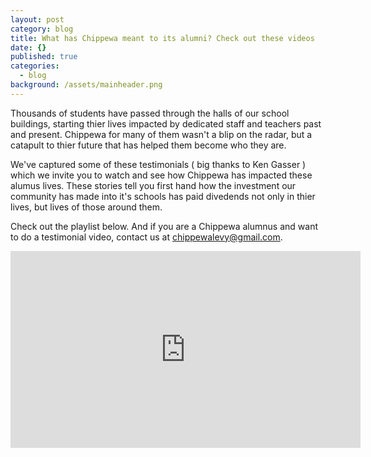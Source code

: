 ```yaml
---
layout: post
category: blog
title: What has Chippewa meant to its alumni? Check out these videos
date: {}
published: true
categories:
  - blog
background: /assets/mainheader.png
---
```


Thousands of students have passed through the halls of our school buildings, starting thier lives impacted by dedicated staff and teachers past and present. Chippewa for many of them wasn't a blip on the radar, but a catapult to thier future that has helped them become who they are.

We've captured some of these testimonials ( big thanks to Ken Gasser ) which we invite you to watch and see how Chippewa has impacted these alumus lives. These stories tell you first hand how the investment our community has made into it's schools has paid divedends not only in thier lives, but lives of those around them.

Check out the playlist below. And if you are a Chippewa alumnus and want to do a testimonial video, contact us at [chippewalevy@gmail.com](chippewalevy@gmail.com).

<iframe width="560" height="315" src="https://www.youtube.com/embed/videoseries?list=PLw3SLzv82EP5vuMuLunDiSaYjV7s94c1i" title="YouTube video player" frameborder="0" allow="accelerometer; autoplay; clipboard-write; encrypted-media; gyroscope; picture-in-picture" allowfullscreen></iframe>
